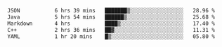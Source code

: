 <!--START_SECTION:waka-->

```txt
JSON           6 hrs 39 mins   ███████▒░░░░░░░░░░░░░░░░░   28.96 %
Java           5 hrs 54 mins   ██████▒░░░░░░░░░░░░░░░░░░   25.68 %
Markdown       4 hrs           ████▒░░░░░░░░░░░░░░░░░░░░   17.40 %
C++            2 hrs 36 mins   ██▓░░░░░░░░░░░░░░░░░░░░░░   11.31 %
YAML           1 hr 20 mins    █▒░░░░░░░░░░░░░░░░░░░░░░░   05.80 %
```

<!--END_SECTION:waka-->

